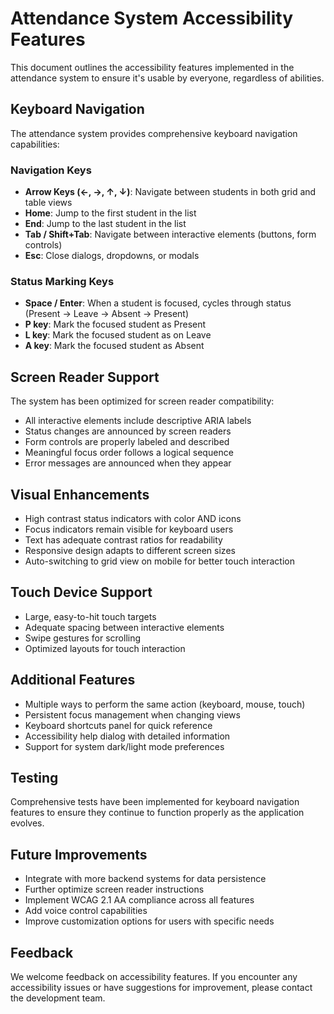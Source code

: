 # Attendance System Accessibility Features

This document outlines the accessibility features implemented in the attendance system to ensure it's usable by everyone, regardless of abilities.

## Keyboard Navigation

The attendance system provides comprehensive keyboard navigation capabilities:

### Navigation Keys

- **Arrow Keys (←, →, ↑, ↓)**: Navigate between students in both grid and table views
- **Home**: Jump to the first student in the list
- **End**: Jump to the last student in the list
- **Tab / Shift+Tab**: Navigate between interactive elements (buttons, form controls)
- **Esc**: Close dialogs, dropdowns, or modals

### Status Marking Keys

- **Space / Enter**: When a student is focused, cycles through status (Present → Leave → Absent → Present)
- **P key**: Mark the focused student as Present
- **L key**: Mark the focused student as on Leave
- **A key**: Mark the focused student as Absent

## Screen Reader Support

The system has been optimized for screen reader compatibility:

- All interactive elements include descriptive ARIA labels
- Status changes are announced by screen readers
- Form controls are properly labeled and described
- Meaningful focus order follows a logical sequence
- Error messages are announced when they appear

## Visual Enhancements

- High contrast status indicators with color AND icons
- Focus indicators remain visible for keyboard users
- Text has adequate contrast ratios for readability
- Responsive design adapts to different screen sizes
- Auto-switching to grid view on mobile for better touch interaction

## Touch Device Support

- Large, easy-to-hit touch targets
- Adequate spacing between interactive elements
- Swipe gestures for scrolling
- Optimized layouts for touch interaction

## Additional Features

- Multiple ways to perform the same action (keyboard, mouse, touch)
- Persistent focus management when changing views
- Keyboard shortcuts panel for quick reference
- Accessibility help dialog with detailed information
- Support for system dark/light mode preferences

## Testing

Comprehensive tests have been implemented for keyboard navigation features to ensure they continue to function properly as the application evolves.

## Future Improvements

- Integrate with more backend systems for data persistence
- Further optimize screen reader instructions
- Implement WCAG 2.1 AA compliance across all features
- Add voice control capabilities
- Improve customization options for users with specific needs

## Feedback

We welcome feedback on accessibility features. If you encounter any accessibility issues or have suggestions for improvement, please contact the development team.
